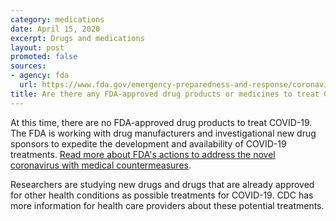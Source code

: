 ```yaml
---
category: medications
date: April 15, 2020
excerpt: Drugs and medications
layout: post
promoted: false
sources:
- agency: fda
  url: https://www.fda.gov/emergency-preparedness-and-response/coronavirus-disease-2019-covid-19/coronavirus-disease-2019-covid-19-frequently-asked-questions
title: Are there any FDA-approved drug products or medicines to treat COVID-19?
---
```


At this time, there are no FDA-approved drug products to treat COVID-19. The FDA is working with drug manufacturers and investigational new drug sponsors to expedite the development and availability of COVID-19 treatments. [Read more about FDA's actions to address the novel coronavirus with medical countermeasures](https://www.fda.gov/drugs/coronavirus-covid-19-drugs/coronavirus-treatment-acceleration-program-ctap).

Researchers are studying new drugs and drugs that are already approved for other health conditions as possible treatments for COVID-19. CDC has more information for health care providers about these potential treatments.